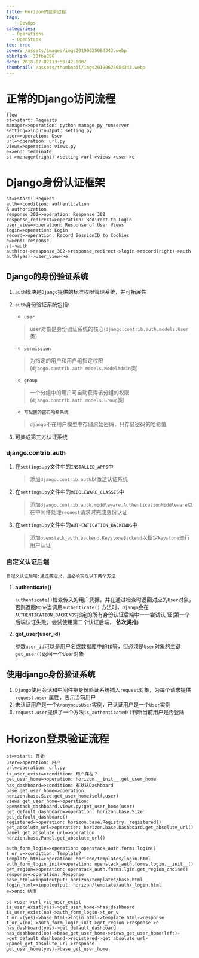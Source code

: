 ```yaml
---
title: Horizon的登录过程
tags:
   - DevOps
categories:
  - Operations
  - OpenStack
toc: true
cover: /assets/images/imgs20190625084343.webp
abbrlink: 33fbe266
date: 2018-07-02T13:59:42.000Z
thumbnail: /assets/thumbnail/imgs20190625084343.webp
---
```


# 正常的Django访问流程

<!-- more -->

```flow
flow
st=>start: Requests
manager=>operation: python manage.py runserver
setting=>inputoutput: setting.py
user=>operation: User
url=>operation: url.py
views=>operation: views.py
e=>end: Terminate
st->manager(right)->setting->url->views->user->e

```

# Django身份认证框架

```flow
st=>start: Request
auth=>condition: authentication 
& authorization
response_302=>operation: Response 302
response_redirect=>operation: Redirect to Login
user_view=>operation: Response of User Views
login=>operation: Login
record=>operation: Record SessionID to Cookies
e=>end: response
st->auth
auth(no)->response_302->response_redirect->login->record(right)->auth
auth(yes)->user_view->e
```

## Django的身份验证系统

1. `auth`模块是`Django`提供的标准权限管理系统，并可拓展性

2. `auth`身份验证系统包括:

    * `user`

   > user对象是身份验证系统的核心(`django.contrib.auth.models.User`类)

    * `permission`

   > 为指定的用户和用户组指定权限(`django.contrib.auth.models.ModelAdmin`类)

    * `group`

   > 一个分组中的用户可自动获得该分组的权限(`django.contrib.auth.models.Group`类)

    * `可配置的密码哈希系统`

   > `django`不在用户模型中存储原始密码，只存储密码的哈希值

3. 可集成第三方认证系统

### django.contrib.auth

1. 在`settings.py`文件中的`INSTALLED_APPS`中

   > 添加`django.contrib.auth`以激活认证系统

2. 在`settings.py`文件中的`MIDDLEWARE_CLASSES`中

   > 添加`django.contrib.auth.middleware.AuthenticationMiddleware`以在中间件处理`request`请求时完成身份认证

3. 在`settings.py`文件中的`AUTHENTICATION_BACKENDS`中

   > 添加`openstack_auth.backend.KeystoneBackend`以指定`keystone`进行用户认证

### 自定义认证后端

```
自定义认证后端:通过类定义，且必须实现以下两个方法
```

1. **authenticate()**

   `authenticate()`检查传入的用户凭据，并在通过检查时返回对应的`User`对象，否则返回`None`当调用`authenticate()`
   方法时，`Django`会在`AUTHENTICATION_BACKENDS`指定的所有身份认证后端中一一尝试认 证(第一个后端认证失败，尝试使用第二个认证后端，
   **依次类推**)

2. **get_user(user_id)**

   参数`user_id`可以是用户名或数据库中的`ID`等，但必须是`User`对象的主键`get_user()`返回一个`User`对象

## 使用django身份验证系统

1. `Django`使用会话和中间件把身份验证系统插入`request`对象，为每个请求提供`request.user` 属性，表示当前用户
2. 未认证用户是一个`AnonymousUser`实例，已认证用户是一个`User`实例
3. `request.user`提供了一个方法`is_authenticated()`判断当前用户是否登陆

# Horizon登录验证流程

```flow
st=>start: 开始
user=>operation: 用户
url=>operation: url.py
is_user_exist=>condition: 用户存在？
get_user_home=>operation: horizon.__init__.get_user_home
has_dashboard=>condition: 有默认Dashboard
base_get_user_home=>operation: horizon.base.Size:get_user_home(self,user)
views_get_user_home=>operation: openstack_dashboard.views.py:get_user_home(user)
get_default_dashboard=>operation: horizon.base.Size: get_default_dashboard()
registered=>operation: horizon.base.Registry._registered()
get_absolute_url=>operation: horizon.base.Dashboard.get_absolute_url()
panel_get_absolute_url=>operation: horzion.base.Panel.get_absolute_url()

auth_form_login=>operation: openstack_auth.forms.login()
t_or_v=>condition: Template?
template_html=>operation: horizon/templates/login.html
auth_form_login_init=>operation: openstack_auth.forms.login.__init__()
get_region=>operation: openstack_auth.forms.lgin.get_region_choise()
response=>operation: Response
base_html=>inputoutput: horizon/templates/base.html
login_html=>inputoutput: horizon/template/auth/_login.html
e=>end: 结束

st->user->url->is_user_exist
is_user_exist(yes)->get_user_home->has_dashboard
is_user_exist(no)->auth_form_login->t_or_v
t_or_v(yes)->base_html->login_html->template_html->response
t_or_v(no)->auth_form_login_init->get_region->response->e
has_dashboard(yes)->get_default_dashboard
has_dashboard(no)->base_get_user_home->views_get_user_home(left)->get_default_dashboard->registered->get_absolute_url->panel_get_absolute_url->response
get_user_home(yes)->base_get_user_home

```

